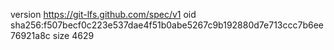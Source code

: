 version https://git-lfs.github.com/spec/v1
oid sha256:f507becf0c223e537dae4f51b0abe5267c9b192880d7e713ccc7b6ee76921a8c
size 4629
